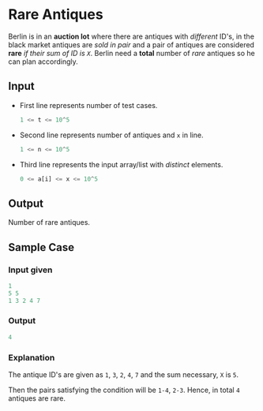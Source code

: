 # Rare Antiques

Berlin is in an **auction lot** where there are antiques with *different* ID's, in the black market antiques are *sold in pair* and a pair of antiques are considered **rare** *if their sum of ID is `X`*. Berlin need a **total** number of *rare* antiques so he can plan accordingly.

## Input

- First line represents number of test cases.

    ```py
    1 <= t <= 10^5
    ```

- Second line represents number of antiques and `x` in line.

    ```py
    1 <= n <= 10^5
    ```

- Third line represents the input array/list with *distinct* elements.

    ```py
    0 <= a[i] <= x <= 10^5
    ```

## Output

Number of rare antiques.

## Sample Case

### Input given
```py
1
5 5
1 3 2 4 7
```

### Output
```py
4
```

### Explanation

The antique ID's are given as `1`, `3`, `2`, `4`, `7` and the sum necessary, `X` is `5`. 

Then the pairs satisfying the condition will be `1-4`, `2-3`. Hence, in total `4` antiques are rare.
